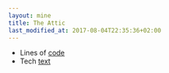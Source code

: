 ```yaml
---
layout: mine
title: The Attic
last_modified_at: 2017-08-04T22:35:36+02:00
---
```


* Lines of [code](index-progs.html)
* Tech [text](index-posts.html)
